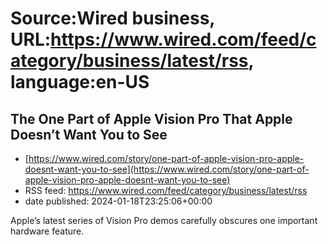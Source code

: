 # Source:Wired business, URL:https://www.wired.com/feed/category/business/latest/rss, language:en-US

## The One Part of Apple Vision Pro That Apple Doesn’t Want You to See
 - [https://www.wired.com/story/one-part-of-apple-vision-pro-apple-doesnt-want-you-to-see](https://www.wired.com/story/one-part-of-apple-vision-pro-apple-doesnt-want-you-to-see)
 - RSS feed: https://www.wired.com/feed/category/business/latest/rss
 - date published: 2024-01-18T23:25:06+00:00

Apple’s latest series of Vision Pro demos carefully obscures one important hardware feature.

